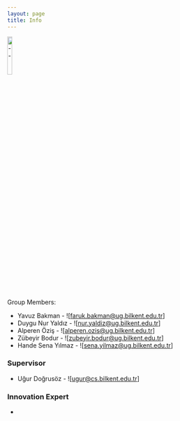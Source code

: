 ```yaml
---
layout: page
title: Info
---
```


<div> 
    <img src="{{ '/img/info.jpg' | relative_url }}" alt="--" style="width:15%;" >
</div>

Group Members:
- Yavuz Bakman - ![faruk.bakman@ug.bilkent.edu.tr]
- Duygu Nur Yaldız - ![nur.yaldiz@ug.bilkent.edu.tr]
- Alperen Öziş - ![alperen.ozis@ug.bilkent.edu.tr]
- Zübeyir Bodur - ![zubeyir.bodur@ug.bilkent.edu.tr]
- Hande Sena Yılmaz - ![sena.yilmaz@ug.bilkent.edu.tr]


### Supervisor
- Uğur Doğrusöz - ![ugur@cs.bilkent.edu.tr]

### Innovation Expert
-
